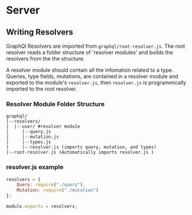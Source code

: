 # Server

## Writing Resolvers

GraphQl Resolvers are imported from `graphql/root-resolver.js`. The root resolver reads a folder structure of 'resolver modules' and builds the resolvers from the the structure.

A resolver module should contain all the infomation related to a type. Queries, type fields, mutations, are contained in a resolver module and exported to the module's `resolver.js`, then `resolver.js` is programmically imported to the root resolver.

### Resolver Module Folder Structure

```
graphql/
|--resolvers/
|  |--user/ #resolver module
|     |--query.js
|     |--mutation.js
|     |--types.js
|     |--resolver.js (imports query, mutation, and types)
|--root-resolver.js (Automatically imports resolver.js )
```

### resolver.js example

```js
resolvers = {
	Query: require("./query"),
	Mutation: require("./mutation")
};

module.exports = resolvers;
```
